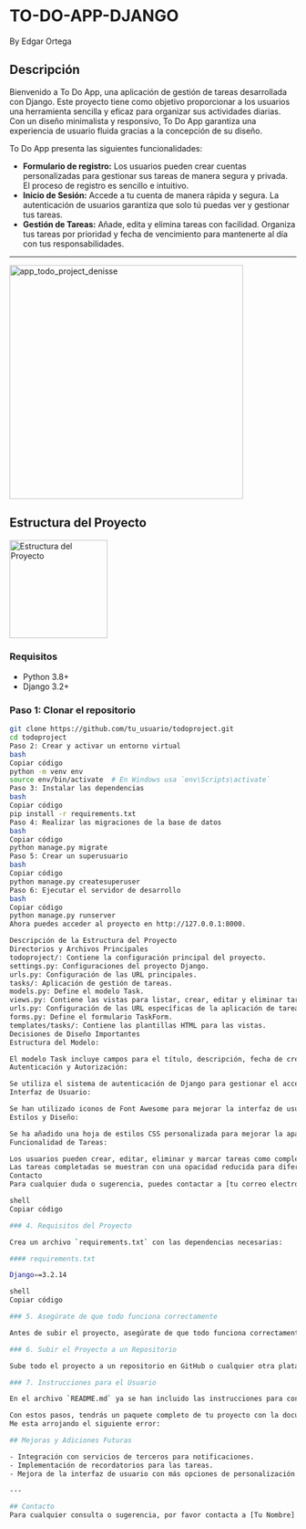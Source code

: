 # TO-DO-APP-DJANGO
By Edgar Ortega

## Descripción
Bienvenido a To Do App, una aplicación de gestión de tareas desarrollada con Django. Este proyecto tiene como objetivo proporcionar a los usuarios una herramienta sencilla y eficaz para organizar sus actividades diarias. Con un diseño minimalista y responsivo, To Do App garantiza una experiencia de usuario fluida gracias a la concepción de su diseño.

To Do App presenta las siguientes funcionalidades:

- **Formulario de registro:** Los usuarios pueden crear cuentas personalizadas para gestionar sus tareas de manera segura y privada. El proceso de registro es sencillo e intuitivo.
- **Inicio de Sesión:** Accede a tu cuenta de manera rápida y segura. La autenticación de usuarios garantiza que solo tú puedas ver y gestionar tus tareas.
- **Gestión de Tareas:** Añade, edita y elimina tareas con facilidad. Organiza tus tareas por prioridad y fecha de vencimiento para mantenerte al día con tus responsabilidades.
---

<img width="410" alt="app_todo_project_denisse" src="https://github.com/evansio/TO-DO-APP-DJANGO/assets/99567473/ee0fb870-b4f0-471c-8374-816a49cb544c">


## Estructura del Proyecto
<img width="172" alt="Estructura del Proyecto" src="https://github.com/evansio/TO-DO-APP-DJANGO/assets/99567473/2f978c4f-9ef6-4961-87cf-7939da1ab3bb">


### Requisitos

- Python 3.8+
- Django 3.2+

### Paso 1: Clonar el repositorio

```bash
git clone https://github.com/tu_usuario/todoproject.git
cd todoproject
Paso 2: Crear y activar un entorno virtual
bash
Copiar código
python -m venv env
source env/bin/activate  # En Windows usa `env\Scripts\activate`
Paso 3: Instalar las dependencias
bash
Copiar código
pip install -r requirements.txt
Paso 4: Realizar las migraciones de la base de datos
bash
Copiar código
python manage.py migrate
Paso 5: Crear un superusuario
bash
Copiar código
python manage.py createsuperuser
Paso 6: Ejecutar el servidor de desarrollo
bash
Copiar código
python manage.py runserver
Ahora puedes acceder al proyecto en http://127.0.0.1:8000.

Descripción de la Estructura del Proyecto
Directorios y Archivos Principales
todoproject/: Contiene la configuración principal del proyecto.
settings.py: Configuraciones del proyecto Django.
urls.py: Configuración de las URL principales.
tasks/: Aplicación de gestión de tareas.
models.py: Define el modelo Task.
views.py: Contiene las vistas para listar, crear, editar y eliminar tareas.
urls.py: Configuración de las URL específicas de la aplicación de tareas.
forms.py: Define el formulario TaskForm.
templates/tasks/: Contiene las plantillas HTML para las vistas.
Decisiones de Diseño Importantes
Estructura del Modelo:

El modelo Task incluye campos para el título, descripción, fecha de creación, estado (pendiente o completado) y el usuario propietario de la tarea.
Autenticación y Autorización:

Se utiliza el sistema de autenticación de Django para gestionar el acceso de los usuarios. Las vistas están protegidas con @login_required para asegurarse de que solo los usuarios autenticados puedan acceder a ellas.
Interfaz de Usuario:

Se han utilizado iconos de Font Awesome para mejorar la interfaz de usuario, sustituyendo botones de texto por iconos intuitivos.
Estilos y Diseño:

Se ha añadido una hoja de estilos CSS personalizada para mejorar la apariencia visual de la aplicación.
Funcionalidad de Tareas:

Los usuarios pueden crear, editar, eliminar y marcar tareas como completadas o pendientes.
Las tareas completadas se muestran con una opacidad reducida para diferenciarlas visualmente.
Contacto
Para cualquier duda o sugerencia, puedes contactar a [tu correo electrónico].

shell
Copiar código

### 4. Requisitos del Proyecto

Crea un archivo `requirements.txt` con las dependencias necesarias:

#### requirements.txt

Django==3.2.14

shell
Copiar código

### 5. Asegúrate de que todo funciona correctamente

Antes de subir el proyecto, asegúrate de que todo funciona correctamente ejecutando el servidor y probando las funcionalidades principales.

### 6. Subir el Proyecto a un Repositorio

Sube todo el proyecto a un repositorio en GitHub o cualquier otra plataforma de control de versiones que prefieras.

### 7. Instrucciones para el Usuario

En el archivo `README.md` ya se han incluido las instrucciones para configurar y ejecutar el proyecto. Asegúrate de que sean claras y fáciles de seguir.

Con estos pasos, tendrás un paquete completo de tu proyecto con la documentación adecuada para configurar, ejecutar y entender la estructura y las decisiones de diseño.
Me esta arrojando el siguiente error:

## Mejoras y Adiciones Futuras

- Integración con servicios de terceros para notificaciones.
- Implementación de recordatorios para las tareas.
- Mejora de la interfaz de usuario con más opciones de personalización.

---

## Contacto
Para cualquier consulta o sugerencia, por favor contacta a [Tu Nombre] a través de [tu.email@example.com].
